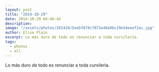 ```yaml
---
layout: post
title: "2014-10-29"
date: 2014-10-29 04:46:42
description: 
image: "/assets/photos/201410/5eebf879cf871e40a9bc29e54eeef2ac.jpg"
author: Elise Plain
excerpt: Lo más duro de todo es renunciar a toda cursilería.
tags: 
  - photos
  - all
---
```


Lo más duro de todo es renunciar a toda cursilería.
<p></p>
